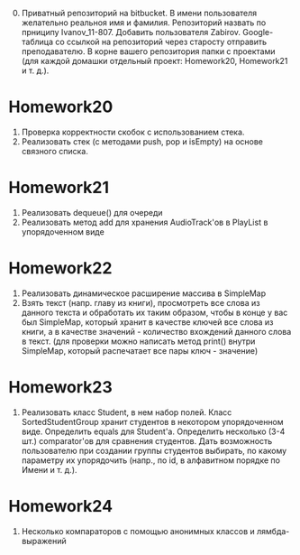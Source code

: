 0. Приватный репозиторий на bitbucket. В имени пользователя желательно реальноя имя и фамилия. Репозиторий назвать по прниципу  Ivanov_11-807. Добавить пользователя Zabirov. Google-таблица со ссылкой на репозиторий через старосту отправить преподавателю. В корне вашего репозитория папки с проектами (для каждой домашки отдельный проект: Homework20, Homework21 и т. д.).

# Homework20

1. Проверка корректности скобок с использованием стека.
2. Реализовать стек (с методами push, pop и isEmpty) на основе связного списка.

# Homework21

1. Реализовать dequeue() для очереди
2. Реализовать метод add для хранения AudioTrack'ов в PlayList в упорядоченном виде

# Homework22

1. Реализовать динамическое расширение массива в SimpleMap
2. Взять текст (напр. главу из книги), просмотреть все слова из данного текста и обработать их таким образом, чтобы в конце у вас был SimpleMap, который хранит в качестве ключей все слова из книги, а в качестве значений - количество вхождений данного слова в текст. (для проверки можно написать метод print() внутри SimpleMap, который распечатает все пары ключ - значение)

# Homework23

1. Реализовать класс Student, в нем набор полей. Класс SortedStudentGroup хранит студентов в некотором упорядоченном виде. Определить equals для Student'а. Определить несколько (3-4 шт.) comparator'ов для сравнения студентов. Дать возможность пользователю при создании группы студентов выбирать, по какому параметру их упорядочить (напр., по id, в алфавитном порядке по Имени и т. д.).

# Homework24

1. Несколько компараторов с помощью анонимных классов и лямбда-выражений
